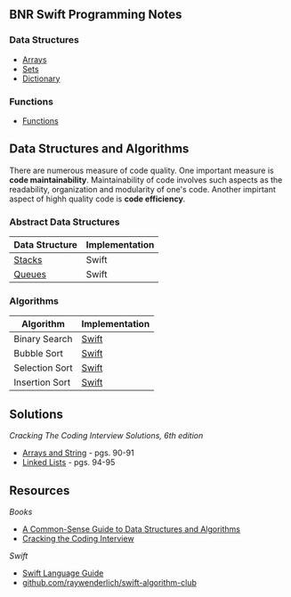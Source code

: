 ## BNR Swift Programming Notes

### Data Structures
* [Arrays](https://gist.github.com/jocelyn-boyd/fe5b0f34fe3f76ef0fee0a1031cf083e)
* [Sets](https://gist.github.com/jocelyn-boyd/840e01305484203baa4cbe985cc0468f)
* [Dictionary](https://gist.github.com/jocelyn-boyd/8f8f936972faef3afd779a4b45b7b934)

### Functions
* [Functions](https://gist.github.com/jocelyn-boyd/e32ac394f0d9390cee81092c8bfc2868)

## Data Structures and Algorithms

There are numerous measure of code quality. One important measure is **code maintainability**. Maintainability of code involves such aspects as the readability, organization and modularity of one's code. Another impirtant aspect of highh quality code is **code efficiency**. 

### Abstract Data Structures
| Data Structure | Implementation |
|----------------|----------------|
| [Stacks](https://gist.github.com/jocelyn-boyd/9f2ef9833f163e61018949d72770a211) | Swift
| [Queues](https://gist.github.com/jocelyn-boyd/ae30b85f9fb5810ae8134fc55955a6f7) | Swift

### Algorithms
| Algorithm     | Implementation |
|---------------|----------------|
| Binary Search | [Swift](https://gist.github.com/jocelyn-boyd/4bc73957c9175632e6020dd64ec44b3c)
| Bubble Sort   | [Swift](https://gist.github.com/jocelyn-boyd/1e2773d7bd5a1e4e2dbd455ceb032b99)
| Selection Sort| [Swift](https://gist.github.com/jocelyn-boyd/63fe7fe85b3586a1708d3e6275993620)
| Insertion Sort| [Swift](https://gist.github.com/jocelyn-boyd/daec9f3281a2cc8e28caf730aac393c1)

## Solutions
*Cracking The Coding Interview Solutions, 6th edition*
* [Arrays and String](https://gist.github.com/jocelyn-boyd/0f8f2c3b76178dd0b7b1ff787f1a9d23) - pgs. 90-91
* [Linked Lists](https://gist.github.com/jocelyn-boyd/f8742a664f5008b8c2e1b0b2da7567d2) - pgs. 94-95 

## Resources
*Books*
* [A Common-Sense Guide to Data Structures and Algorithms](https://www.amazon.com/Common-Sense-Guide-Structures-Algorithms-Second/dp/1680507222/ref=sr_1_3?crid=2FWA7W6KLBGJ0&dchild=1&keywords=common+sense+guide+to+data+structures+and+algorithms&qid=1627436411&sprefix=common+sense+guide+to+%2Caps%2C189&sr=8-3)
* [Cracking the Coding Interview](https://www.amazon.com/Cracking-Coding-Interview-Programming-Questions/dp/0984782850/ref=sr_1_3?crid=T3IJAZG5EAL2&dchild=1&keywords=cracking+the+coding+interview+2021&qid=1627436378&sprefix=cracking+the+coding+in%2Caps%2C200&sr=8-3)

*Swift*
* [Swift Language Guide](https://docs.swift.org/swift-book/LanguageGuide/TheBasics.html)
* [github.com/raywenderlich/swift-algorithm-club](https://github.com/raywenderlich/swift-algorithm-club)
